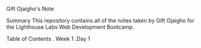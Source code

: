 Gift Ojaigho's Note

Summary
This repository contains all of the notes taken by Gift Ojaigho for the Lighthouse Labs Web Development Bootcamp.

Table of Contents
 . Week 1
   .Day 1

